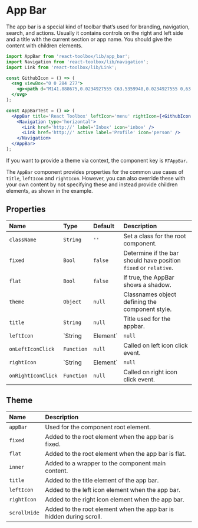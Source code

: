 # App Bar

The app bar is a special kind of toolbar that’s used for branding, navigation, search, and actions. Usually it contains controls on the right and left side and a title with the current section or app name. You should give the content with children elements.

<!-- example -->
```jsx
import AppBar from 'react-toolbox/lib/app_bar';
import Navigation from 'react-toolbox/lib/navigation';
import Link from 'react-toolbox/lib/Link';

const GithubIcon = () => (
  <svg viewBox="0 0 284 277">
    <g><path d="M141.888675,0.0234927555 C63.5359948,0.0234927555 0,63.5477395 0,141.912168 C0,204.6023 40.6554239,257.788232 97.0321356,276.549924 C104.12328,277.86336 106.726656,273.471926 106.726656,269.724287 C106.726656,266.340838 106.595077,255.16371 106.533987,243.307542 C67.0604204,251.890693 58.7310279,226.56652 58.7310279,226.56652 C52.2766299,210.166193 42.9768456,205.805304 42.9768456,205.805304 C30.1032937,196.998939 43.9472374,197.17986 43.9472374,197.17986 C58.1953153,198.180797 65.6976425,211.801527 65.6976425,211.801527 C78.35268,233.493192 98.8906827,227.222064 106.987463,223.596605 C108.260955,214.426049 111.938106,208.166669 115.995895,204.623447 C84.4804813,201.035582 51.3508808,188.869264 51.3508808,134.501475 C51.3508808,119.01045 56.8936274,106.353063 65.9701981,96.4165325 C64.4969882,92.842765 59.6403297,78.411417 67.3447241,58.8673023 C67.3447241,58.8673023 79.2596322,55.0538738 106.374213,73.4114319 C117.692318,70.2676443 129.83044,68.6910512 141.888675,68.63701 C153.94691,68.6910512 166.09443,70.2676443 177.433682,73.4114319 C204.515368,55.0538738 216.413829,58.8673023 216.413829,58.8673023 C224.13702,78.411417 219.278012,92.842765 217.804802,96.4165325 C226.902519,106.353063 232.407672,119.01045 232.407672,134.501475 C232.407672,188.998493 199.214632,200.997988 167.619331,204.510665 C172.708602,208.913848 177.243363,217.54869 177.243363,230.786433 C177.243363,249.771339 177.078889,265.050898 177.078889,269.724287 C177.078889,273.500121 179.632923,277.92445 186.825101,276.531127 C243.171268,257.748288 283.775,204.581154 283.775,141.912168 C283.775,63.5477395 220.248404,0.0234927555 141.888675,0.0234927555" /></g>
  </svg>
);

const AppBarTest = () => (
  <AppBar title='React Toolbox' leftIcon='menu' rightIcon={<GithubIcon />}>
    <Navigation type='horizontal'>
      <Link href='http://' label='Inbox' icon='inbox' />
      <Link href='http://' active label='Profile' icon='person' />
    </Navigation>
  </AppBar>
);
```

If you want to provide a theme via context, the component key is `RTAppBar`.

The `AppBar` component provides properties for the common use cases of `title`, `leftIcon` and `rightIcon`. However, you can also override these with your own content by not specifying these and instead provide children elements, as shown in the example.

## Properties

| Name          | Type    | Default  | Description|
|:-----|:-----|:-----|:-----|
| `className`        | `String`   | `''`    | Set a class for the root component.|
| `fixed`            | `Bool`     | `false` | Determine if the bar should have position `fixed` or `relative`.|
| `flat`             | `Bool`     | `false` | If true, the AppBar shows a shadow.|
| `theme`            | `Object`   | `null`  | Classnames object defining the component style.|
| `title`            | `String`   | `null`  | Title used for the appbar.|
| `leftIcon`         | `String|Element`   | `null`  | Left icon.|
| `onLeftIconClick`  | `Function` | `null`  | Called on left icon click event.|
| `rightIcon`        | `String|Element`   | `null`  | Right icon.|
| `onRightIconClick` | `Function` | `null`  | Called on right icon click event.|

## Theme

| Name         | Description|
|:-------------|:-----------|
| `appBar`     | Used for the component root element.|
| `fixed`      | Added to the root element when the app bar is fixed.|
| `flat`       | Added to the root element when the app bar is flat.|
| `inner`      | Added to a wrapper to the component main content.|
| `title`      | Added to the title element of the app bar.|
| `leftIcon`   | Added to the left icon element when the app bar.|
| `rightIcon`  | Added to the right icon element when the app bar.|
| `scrollHide` | Added to the root element when the app bar is hidden during scroll.|
